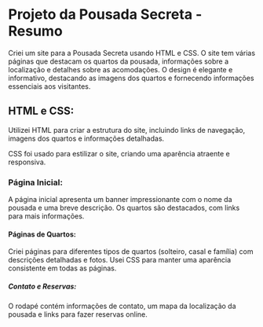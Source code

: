 # Projeto da Pousada Secreta - Resumo

Criei um site para a Pousada Secreta usando HTML e CSS. O site tem várias páginas que destacam os quartos da pousada, informações sobre a localização e detalhes sobre as acomodações. O design é elegante e informativo, destacando as imagens dos quartos e fornecendo informações essenciais aos visitantes.

## HTML e CSS:

Utilizei HTML para criar a estrutura do site, incluindo links de navegação, imagens dos quartos e informações detalhadas.

CSS foi usado para estilizar o site, criando uma aparência atraente e responsiva.

### Página Inicial:

A página inicial apresenta um banner impressionante com o nome da pousada e uma breve descrição.
Os quartos são destacados, com links para mais informações.

#### Páginas de Quartos:

Criei páginas para diferentes tipos de quartos (solteiro, casal e família) com descrições detalhadas e fotos.
Usei CSS para manter uma aparência consistente em todas as páginas.

##### Contato e Reservas:

O rodapé contém informações de contato, um mapa da localização da pousada e links para fazer reservas online.